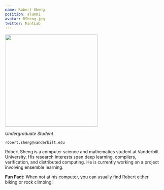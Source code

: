 ```yaml
---
name: Robert Sheng
position: alumni
avatar: RSheng.jpg
twitter: MintLab
---
```


<img width="300" src="{{site.baseurl}}/images/people/{{page.avatar}}" data-action="zoom">

_Undergraduate Student_<br>

<i class="fa fa-envelope-o"></i> `robert.sheng@vanderbilt.edu`

Robert Sheng is a computer science and mathematics student at Vanderbilt University. His research interests span deep learning, compilers, verification, and distributed computing. He is currently working on a project involving ensemble learning.

**Fun Fact:** When not at his computer, you can usually find Robert either biking or rock climbing!
